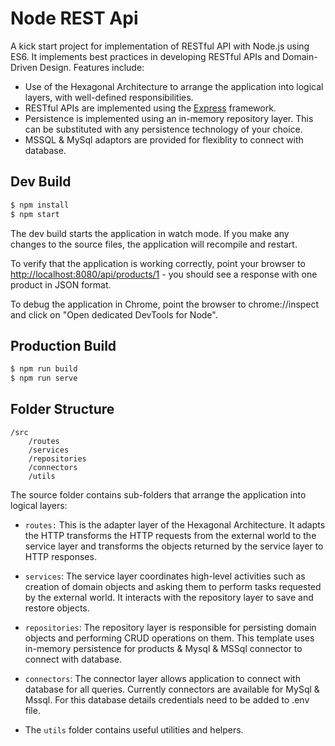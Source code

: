 # Node REST Api

A kick start project for implementation of RESTful API with Node.js using ES6.
It implements best practices in developing RESTful APIs and Domain-Driven
Design. Features include:

-   Use of the Hexagonal Architecture to arrange the application into logical
    layers, with well-defined responsibilities.
-   RESTful APIs are implemented using the [Express](http://expressjs.com/)
    framework.
-   Persistence is implemented using an in-memory repository layer. This can be
    substituted with any persistence technology of your choice.
-   MSSQL & MySql adaptors are provided for flexiblity to connect with database.

## Dev Build

```bash
$ npm install
$ npm start
```

The dev build starts the application in watch mode. If you make any changes to
the source files, the application will recompile and restart.

To verify that the application is working correctly, point your browser to
[http://localhost:8080/api/products/1](http://localhost:8080/api/products/1) -
you should see a response with one product in JSON format.

To debug the application in Chrome, point the browser to chrome://inspect and
click on "Open dedicated DevTools for Node".

## Production Build

```bash
$ npm run build
$ npm run serve
```

## Folder Structure

```
/src
    /routes
    /services
    /repositories
    /connectors
    /utils
```

The source folder contains sub-folders that arrange the application into logical
layers:

-   `routes:` This is the adapter layer of the Hexagonal Architecture. It adapts
    the HTTP transforms the HTTP requests from the external world to the service
    layer and transforms the objects returned by the service layer to HTTP
    responses.

-   `services`: The service layer coordinates high-level activities such as
    creation of domain objects and asking them to perform tasks requested by the
    external world. It interacts with the repository layer to save and restore
    objects.

-   `repositories`: The repository layer is responsible for persisting domain
    objects and performing CRUD operations on them. This template uses in-memory
    persistence for products & Mysql & MSSql connector to connect with database.

-   `connectors`: The connector layer allows application to connect with
    database for all queries. Currently connectors are available for MySql &
    Mssql. For this database details credentials need to be added to .env file.

-   The `utils` folder contains useful utilities and helpers.
